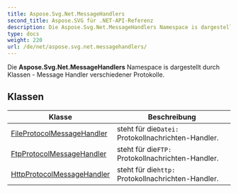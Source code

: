```yaml
---
title: Aspose.Svg.Net.MessageHandlers
second_title: Aspose.SVG für .NET-API-Referenz
description: Die Aspose.Svg.Net.MessageHandlers Namespace is dargestellt durch Klassen  Message Handler verschiedener Protokolle.
type: docs
weight: 220
url: /de/net/aspose.svg.net.messagehandlers/
---
```

Die **Aspose.Svg.Net.MessageHandlers** Namespace is dargestellt durch Klassen - Message Handler verschiedener Protokolle.

## Klassen

| Klasse | Beschreibung |
| --- | --- |
| [FileProtocolMessageHandler](./fileprotocolmessagehandler/) | steht für die`Datei:` Protokollnachrichten-Handler. |
| [FtpProtocolMessageHandler](./ftpprotocolmessagehandler/) | steht für die`FTP:` Protokollnachrichten-Handler. |
| [HttpProtocolMessageHandler](./httpprotocolmessagehandler/) | steht für die`http:` Protokollnachrichten-Handler. |


